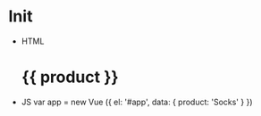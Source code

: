 # Init

- HTML
    <div id="app">
        <h1>{{ product }}</h1>
    </div>		
- JS
	var app = new Vue ({
		el: '#app',
		data: {
			product: 'Socks'
		}
	})		